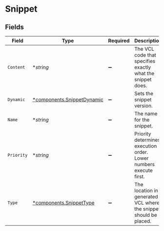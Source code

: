 # Snippet


## Fields

| Field                                                               | Type                                                                | Required                                                            | Description                                                         | Example                                                             |
| ------------------------------------------------------------------- | ------------------------------------------------------------------- | ------------------------------------------------------------------- | ------------------------------------------------------------------- | ------------------------------------------------------------------- |
| `Content`                                                           | **string*                                                           | :heavy_minus_sign:                                                  | The VCL code that specifies exactly what the snippet does.          |                                                                     |
| `Dynamic`                                                           | [*components.SnippetDynamic](../../models/shared/snippetdynamic.md) | :heavy_minus_sign:                                                  | Sets the snippet version.                                           |                                                                     |
| `Name`                                                              | **string*                                                           | :heavy_minus_sign:                                                  | The name for the snippet.                                           | test-snippet                                                        |
| `Priority`                                                          | **string*                                                           | :heavy_minus_sign:                                                  | Priority determines execution order. Lower numbers execute first.   | 10                                                                  |
| `Type`                                                              | [*components.SnippetType](../../models/shared/snippettype.md)       | :heavy_minus_sign:                                                  | The location in generated VCL where the snippet should be placed.   |                                                                     |